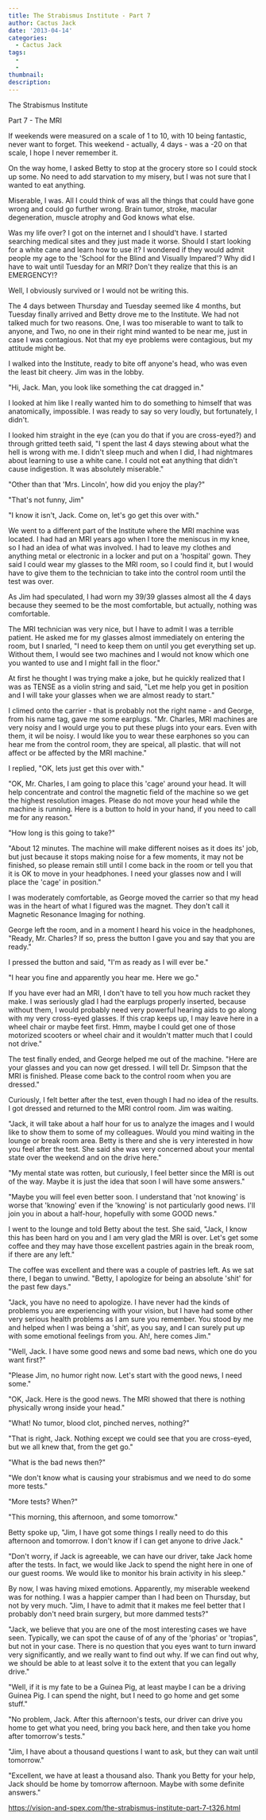 ```yaml
---
title: The Strabismus Institute - Part 7
author: Cactus Jack
date: '2013-04-14'
categories:
  - Cactus Jack
tags:
  - 
  - 
thumbnail: 
description: 
---
```


The Strabismus Institute

Part 7 - The MRI

If weekends were measured on a scale of 1 to 10, with 10 being fantastic, never want to forget.  This weekend - actually, 4 days - was a -20 on that scale, I hope I never remember it.

On the way home, I asked Betty to stop at the grocery store so I could stock up some.  No need to add starvation to my misery, but I was not sure that I wanted to eat anything. 

Miserable, I was.  All I could think of was all the things that could have gone wrong and could go further wrong.  Brain tumor, stroke, macular degeneration, muscle atrophy and God knows what else.

Was my life over?  I got on the internet and I should't have.  I started searching medical sites and they just made it worse. Should I start looking for a white cane and learn how to use it?  I wondered if they would admit people my age to the 'School for the Blind and Visually Impared'?  Why did I have to wait until Tuesday for an MRI?  Don't they realize that this is an EMERGENCY!?

Well, I obviously survived or I would not be writing this.

The 4 days between Thursday and Tuesday seemed like 4 months, but Tuesday finally arrived and Betty drove me to the Institute.  We had not talked much for two reasons.  One, I was too miserable to want to talk to anyone, and Two, no one in their right mind wanted to be near me, just in case I was contagious.  Not that my eye problems were contagious, but my attitude might be.

I walked into the Institute, ready to bite off anyone's head, who was even the least bit cheery.  Jim was in the lobby.

"Hi, Jack.  Man, you look like something the cat dragged in."

I looked at him like I really wanted him to do something to himself that was anatomically, impossible.  I was ready to say so very loudly, but fortunately, I didn't.

I looked him straight in the eye (can you do that if you are cross-eyed?) and through gritted teeth said, "I spent the last 4 days stewing about what the hell is wrong with me.  I didn't sleep much and when I did, I had nightmares about learning to use a white cane.  I could not eat anything that didn't cause indigestion. It was absolutely miserable."

"Other than that 'Mrs. Lincoln', how did you enjoy the play?"

"That's not funny, Jim"

"I know it isn't, Jack.  Come on, let's go get this over with."

We went to a different part of the Institute where the MRI machine was located.  I had had an MRI years ago when I tore the meniscus in my knee, so I had an idea of what was involved.  I had to leave my clothes and anything metal or electronic in a locker and put on a 'hospital' gown.  They said I could wear my glasses to the MRI room, so I could find it, but I would have to give them to the technician to take into the control room until the test was over.

As Jim had speculated, I had worn my 39/39 glasses almost all the 4 days because they seemed to be the most comfortable, but actually, nothing was comfortable.

The MRI technician was very nice, but I have to admit I was a terrible patient.  He asked me for my glasses almost immediately on entering the room, but I snarled, "I need to keep them on until you get everything set up.  Without them, I would see two machines and I would not know which one you wanted to use and I might fall in the floor."

At first he thought I was trying make a joke, but he quickly realized that I was as TENSE as a violin string and said, "Let me help you get in position and  I will take your glasses when we are almost ready to start."

I climed onto the carrier - that is probably not the right name - and George, from his name tag, gave me some earplugs.  "Mr. Charles, MRI machines are very noisy and I would urge you to put these plugs into your ears.  Even with them, it wil be noisy.  I would like you to wear these earphones so you can hear me from the control room, they are speical, all plastic. that will not affect or be affected by the MRI machine." 

I replied, "OK, lets just get this over with."

"OK, Mr. Charles, I am going to place this 'cage' around your head.  It will help concentrate and control the magnetic field of the machine so we get the highest resolution images.  Please do not move your head while the machine is running.  Here is a button to hold in your hand, if you need to call me for any reason."

"How long is this going to take?"

"About 12 minutes.  The machine will make different noises as it does its' job, but just because it stops making noise for a few moments, it may not be finished, so please remain still until I come back in the room or tell you that it is OK to move in your headphones.  I need your glasses now and I will place the 'cage' in position."

I was moderately comfortable, as George moved the carrier so that my head was in the heart of what I figured was the magnet.  They don't call it Magnetic Resonance Imaging for nothing.

George left the room, and in a moment I heard his voice in the headphones, "Ready, Mr. Charles?  If so, press the button I gave you and say that you are ready."

I pressed the button and said, "I'm as ready as I will ever be."

"I hear you fine and apparently you hear me.  Here we go."

If you have ever had an MRI, I don't have to tell you how much racket they make.  I was seriously glad I had the earplugs properly inserted, because without them, I would probably need very powerful hearing aids to go along with my very cross-eyed glasses.  If this crap keeps up, I may leave here in a wheel chair or maybe feet first.  Hmm, maybe I could get one of those motorized scooters or wheel chair and it wouldn't matter much that I could not drive."

The test finally ended, and George helped me out of the machine. "Here are your glasses and you can now get dressed.  I will tell Dr. Simpson that the MRI is finished.  Please come back to the control room when you are dressed."

Curiously, I felt better after the test, even though I had no idea of the results. I got dressed and returned to the MRI control room.  Jim was waiting.

"Jack, it will take about a half hour for us to analyze the images and I would like to show them to some of my colleagues. Would you mind waiting in the lounge or break room area.  Betty is there and she is very interested in how you feel after the test.  She said she was very concerned about your mental state over the weekend and on the drive here."

"My mental state was rotten, but curiously, I feel better since the MRI is out of the way.  Maybe it is just the idea that soon I will have some answers."

"Maybe you will feel even better soon. I understand that 'not knowing' is worse that 'knowing' even if the 'knowing' is not particularly good news.  I'll join you in about a half-hour, hopefully with some GOOD news."

I went to the lounge and told Betty about the test. She said, "Jack, I know this has been hard on you and I am very glad the MRI is over. Let's get some coffee and they may have those excellent pastries again in the break room, if there are any left."

The coffee was excellent and there was a couple of pastries left.  As we sat there, I began to unwind. "Betty, I apologize for being an absolute 'shit' for the past few days."

"Jack, you have no need to apologize.  I have never had the kinds of problems you are experiencing with your vision, but I have had some other very serious health problems as I am sure you remember.  You stood by me and helped when I was being a 'shit', as you say, and I can surely put up with some emotional feelings from you.  Ah!, here comes Jim."

"Well, Jack.  I have some good news and some bad news, which one do you want first?"

"Please Jim, no humor right now.  Let's start with the good news, I need some."

"OK, Jack.  Here is the good news.  The MRI showed that there is nothing physically wrong inside your head."

"What!  No tumor, blood clot, pinched nerves, nothing?"

"That is right, Jack.  Nothing except we could see that you are cross-eyed, but we all knew that, from the get go."

"What is the bad news then?"

"We don't know what is causing your strabismus and we need to do some more tests."

"More tests?  When?"

"This morning, this afternoon, and some tomorrow."

Betty spoke up, "Jim, I have got some things I really need to do this afternoon and tomorrow. I don't know if I can get anyone to drive Jack."

"Don't worry, if Jack is agreeable, we can have our driver, take Jack home after the tests.  In fact, we would like Jack to spend the night here in one of our guest rooms.  We would like to monitor his brain activity in his sleep."

By now, I was having mixed emotions.  Apparently, my miserable weekend was for nothing. I was a happier camper than I had been on Thursday, but not by very much. "Jim, I have to admit that it makes me feel better that I probably don't need brain surgery, but more dammed tests?"

"Jack, we believe that you are one of the most interesting cases we have seen.  Typically, we can spot the cause of of any of the 'phorias' or 'tropias", but not in your case.  There is no question that you eyes want to turn inward very significantly, and we really want to find out why. If we can find out why, we should be able to at least solve it to the extent that you can legally drive."

"Well, if it is my fate to be a Guinea Pig, at least maybe I can be a driving Guinea Pig.  I can spend the night, but I need to go home and get some stuff."

"No problem, Jack. After this afternoon's tests, our driver can drive you home to get what you need, bring you back here, and then take you home after tomorrow's tests."

"Jim, I have about a thousand questions I want to ask, but they can wait until tomorrow."

"Excellent, we have at least a thousand also.  Thank you Betty for your help, Jack should be home by tomorrow afternoon. Maybe with some definite answers."

https://vision-and-spex.com/the-strabismus-institute-part-7-t326.html
